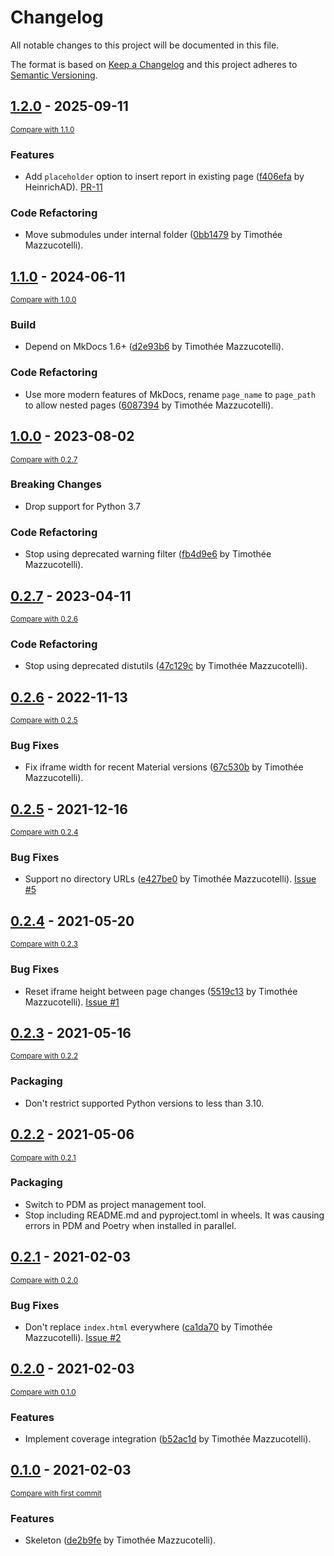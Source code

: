 # Changelog
All notable changes to this project will be documented in this file.

The format is based on [Keep a Changelog](http://keepachangelog.com/en/1.0.0/)
and this project adheres to [Semantic Versioning](http://semver.org/spec/v2.0.0.html).

<!-- insertion marker -->
## [1.2.0](https://github.com/pawamoy/mkdocs-coverage/releases/tag/1.2.0) - 2025-09-11

<small>[Compare with 1.1.0](https://github.com/pawamoy/mkdocs-coverage/compare/1.1.0...1.2.0)</small>

### Features

- Add `placeholder` option to insert report in existing page ([f406efa](https://github.com/pawamoy/mkdocs-coverage/commit/f406efa6de548115f3067e8b91717da64b69456a) by HeinrichAD). [PR-11](https://github.com/pawamoy/mkdocs-coverage/pull/11)

### Code Refactoring

- Move submodules under internal folder ([0bb1479](https://github.com/pawamoy/mkdocs-coverage/commit/0bb1479a6ff0d364b4ed6b378138bd19e941029e) by Timothée Mazzucotelli).

## [1.1.0](https://github.com/pawamoy/mkdocs-coverage/releases/tag/1.1.0) - 2024-06-11

<small>[Compare with 1.0.0](https://github.com/pawamoy/mkdocs-coverage/compare/1.0.0...1.1.0)</small>

### Build

- Depend on MkDocs 1.6+ ([d2e93b6](https://github.com/pawamoy/mkdocs-coverage/commit/d2e93b6b23ca714351c09f96cf8dd2c444c77b00) by Timothée Mazzucotelli).

### Code Refactoring

- Use more modern features of MkDocs, rename `page_name` to `page_path` to allow nested pages ([6087394](https://github.com/pawamoy/mkdocs-coverage/commit/60873943a87c88349956efd9fd854f20ff134968) by Timothée Mazzucotelli).

## [1.0.0](https://github.com/pawamoy/mkdocs-coverage/releases/tag/1.0.0) - 2023-08-02

<small>[Compare with 0.2.7](https://github.com/pawamoy/mkdocs-coverage/compare/0.2.7...1.0.0)</small>

### Breaking Changes

- Drop support for Python 3.7

### Code Refactoring

- Stop using deprecated warning filter ([fb4d9e6](https://github.com/pawamoy/mkdocs-coverage/commit/fb4d9e6f7b34ecc66c596b7dc4f475a44ce0404c) by Timothée Mazzucotelli).

## [0.2.7](https://github.com/pawamoy/mkdocs-coverage/releases/tag/0.2.7) - 2023-04-11

<small>[Compare with 0.2.6](https://github.com/pawamoy/mkdocs-coverage/compare/0.2.6...0.2.7)</small>

### Code Refactoring

- Stop using deprecated distutils ([47c129c](https://github.com/pawamoy/mkdocs-coverage/commit/47c129ce783cc5d908ec946d19010adb059fed0d) by Timothée Mazzucotelli).

## [0.2.6](https://github.com/pawamoy/mkdocs-coverage/releases/tag/0.2.6) - 2022-11-13

<small>[Compare with 0.2.5](https://github.com/pawamoy/mkdocs-coverage/compare/0.2.5...0.2.6)</small>

### Bug Fixes
- Fix iframe width for recent Material versions ([67c530b](https://github.com/pawamoy/mkdocs-coverage/commit/67c530be834f2e0af251d3bc1db5138a54e6de72) by Timothée Mazzucotelli).


## [0.2.5](https://github.com/pawamoy/mkdocs-coverage/releases/tag/0.2.5) - 2021-12-16

<small>[Compare with 0.2.4](https://github.com/pawamoy/mkdocs-coverage/compare/0.2.4...0.2.5)</small>

### Bug Fixes
- Support no directory URLs ([e427be0](https://github.com/pawamoy/mkdocs-coverage/commit/e427be0d8089629c23fba1879fb06fb4715d00e7) by Timothée Mazzucotelli). [Issue #5](https://github.com/pawamoy/mkdocs-coverage/issues/5)


## [0.2.4](https://github.com/pawamoy/mkdocs-coverage/releases/tag/0.2.4) - 2021-05-20

<small>[Compare with 0.2.3](https://github.com/pawamoy/mkdocs-coverage/compare/0.2.3...0.2.4)</small>

### Bug Fixes
- Reset iframe height between page changes ([5519c13](https://github.com/pawamoy/mkdocs-coverage/commit/5519c1352759f36b5ff3e1f800ac41fd12cd4acb) by Timothée Mazzucotelli). [Issue #1](https://github.com/pawamoy/mkdocs-coverage/issues/1)


## [0.2.3](https://github.com/pawamoy/mkdocs-coverage/releases/tag/0.2.3) - 2021-05-16

<small>[Compare with 0.2.2](https://github.com/pawamoy/mkdocs-coverage/compare/0.2.2...0.2.3)</small>

### Packaging

- Don't restrict supported Python versions to less than 3.10.


## [0.2.2](https://github.com/pawamoy/mkdocs-coverage/releases/tag/0.2.2) - 2021-05-06

<small>[Compare with 0.2.1](https://github.com/pawamoy/mkdocs-coverage/compare/0.2.1...0.2.2)</small>

### Packaging

- Switch to PDM as project management tool.
- Stop including README.md and pyproject.toml in wheels. It was causing errors in PDM and Poetry when installed in parallel.


## [0.2.1](https://github.com/pawamoy/mkdocs-coverage/releases/tag/0.2.1) - 2021-02-03

<small>[Compare with 0.2.0](https://github.com/pawamoy/mkdocs-coverage/compare/0.2.0...0.2.1)</small>

### Bug Fixes
- Don't replace `index.html` everywhere ([ca1da70](https://github.com/pawamoy/mkdocs-coverage/commit/ca1da7003282b20af4cda72ae0ae62849dab1f63) by Timothée Mazzucotelli). [Issue #2](https://github.com/pawamoy/mkdocs-coverage/issues/2)


## [0.2.0](https://github.com/pawamoy/mkdocs-coverage/releases/tag/0.2.0) - 2021-02-03

<small>[Compare with 0.1.0](https://github.com/pawamoy/mkdocs-coverage/compare/0.1.0...0.2.0)</small>

### Features
- Implement coverage integration ([b52ac1d](https://github.com/pawamoy/mkdocs-coverage/commit/b52ac1def13c2dda648f4021b3d81f0e850001e4) by Timothée Mazzucotelli).


## [0.1.0](https://github.com/pawamoy/mkdocs-coverage/releases/tag/0.1.0) - 2021-02-03

<small>[Compare with first commit](https://github.com/pawamoy/mkdocs-coverage/compare/de2b9feab0e3f1a8ff8809a5ef9e9da55e201838...0.1.0)</small>

### Features
- Skeleton ([de2b9fe](https://github.com/pawamoy/mkdocs-coverage/commit/de2b9feab0e3f1a8ff8809a5ef9e9da55e201838) by Timothée Mazzucotelli).
